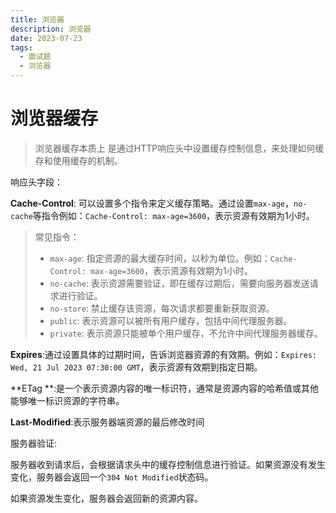 ```yaml
---
title: 浏览器
description: 浏览器
date: 2023-07-23
tags:
  - 面试题
  - 浏览器
---
```


# 浏览器缓存

> 浏览器缓存本质上 是通过HTTP响应头中设置缓存控制信息，来处理如何缓存和使用缓存的机制。

响应头字段：

**Cache-Control**: 可以设置多个指令来定义缓存策略。通过设置`max-age`，`no-cache`等指令例如：`Cache-Control: max-age=3600`，表示资源有效期为1小时。

> 常见指令：
>
> - `max-age`: 指定资源的最大缓存时间，以秒为单位。例如：`Cache-Control: max-age=3600`，表示资源有效期为1小时。
> - `no-cache`: 表示资源需要验证，即在缓存过期后，需要向服务器发送请求进行验证。
> - `no-store`: 禁止缓存该资源，每次请求都要重新获取资源。
> - `public`: 表示资源可以被所有用户缓存，包括中间代理服务器。
> - `private`: 表示资源只能被单个用户缓存，不允许中间代理服务器缓存。

**Expires**:通过设置具体的过期时间，告诉浏览器资源的有效期。例如：`Expires: Wed, 21 Jul 2023 07:30:00 GMT`，表示资源有效期到指定日期。

**ETag **:是一个表示资源内容的唯一标识符，通常是资源内容的哈希值或其他能够唯一标识资源的字符串。

**Last-Modified**:表示服务器端资源的最后修改时间



服务器验证:

服务器收到请求后，会根据请求头中的缓存控制信息进行验证。如果资源没有发生变化，服务器会返回一个`304 Not Modified`状态码。

如果资源发生变化，服务器会返回新的资源内容。
